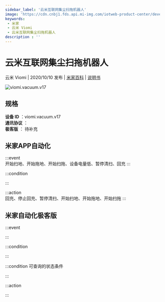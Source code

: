 ```yaml
---
sidebar_label: '云米互联网集尘扫拖机器人'
image: 'https://cdn.cnbj1.fds.api.mi-img.com/iotweb-product-center/developer_1600756554450kPGlYpe9.png?GalaxyAccessKeyId=AKVGLQWBOVIRQ3XLEW&Expires=9223372036854775807&Signature=zKIbXGbrTBBHsvLcnESxQ6bGvoA='
keywords: 
 - 米家
 - 云米 Viomi
 - 云米互联网集尘扫拖机器人
description : ''
---
```

# 云米互联网集尘扫拖机器人

云米 Viomi | 2020/10/10 发布 | [米家百科](https://home.mi.com/webapp/content/baike/product/index.html?model=viomi.vacuum.v17) | [说明书](https://home.mi.com/views/introduction.html?model=viomi.vacuum.v17&region=cn)

![viomi.vacuum.v17](https://cdn.cnbj1.fds.api.mi-img.com/iotweb-product-center/developer_1600756554450kPGlYpe9.png?GalaxyAccessKeyId=AKVGLQWBOVIRQ3XLEW&Expires=9223372036854775807&Signature=zKIbXGbrTBBHsvLcnESxQ6bGvoA=)

## 规格  
> 
**设备 ID** ：viomi.vacuum.v17  
**通讯协议** ：  
**极客版**  ： 待补充 


## 米家APP自动化  

:::event  
开始扫地、开始拖地、开始扫拖、设备电量低、暂停清扫、回充
:::

:::condition  

:::

:::action   
回充、停止回充、暂停清扫、开始扫地、开始拖地、开始扫拖
:::

## 米家自动化极客版  

:::event  

:::

:::condition  

:::

:::condition 可查询的状态条件  

:::

:::action  

:::

        
